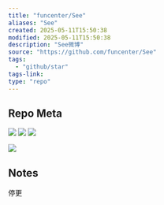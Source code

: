 ```yaml
---
title: "funcenter/See"
aliases: "See"
created: 2025-05-11T15:50:38
modified: 2025-05-11T15:50:38
description: "See微博"
source: "https://github.com/funcenter/See"
tags:
  - "github/star"
tags-link:
type: "repo"
---
```

## Repo Meta

![](https://img.shields.io/github/stars/funcenter/See?style=for-the-badge&label=stars) ![](https://img.shields.io/github/repo-size/funcenter/See?style=for-the-badge&label=size) ![](https://img.shields.io/github/created-at/funcenter/See?style=for-the-badge&label=since)

[![](https://github-readme-stats.vercel.app/api/pin/?username=funcenter&repo=See&bg_color=00000000)](https://github.com/funcenter/See)

## Notes

停更